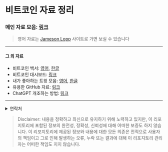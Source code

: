 # 비트코인 자료 정리

### 메인 자료 모음: [링크](Resources/Online_KR.md)
> 영어 자료는 [Jameson Lopp](https://www.lopp.net/bitcoin-information.html) 사이트로 가면 보실 수 있습니다
---
#### 그 외 자료
- 비트코인 백서: [영어](https://bitcoin.org/bitcoin.pdf), [한글](Resources/pdf/백서_한글번역(A4).pdf)
- 비트코인 대시보드: [링크](Resources/Dashboards.md)
- 내가 좋아하는 트윗 모음: [영어](Resources/Tweets_EN.md), [한글](Resources/Tweets_KR.md)
- 유용한 GitHub 자료: [링크](Resources/Repositories.md)
- ChatGPT 개조하는 방법: [링크](AI/ChatGPT_KR.md)
---
<details>
  <summary>연락처</summary>
  <ul>
  <li>X: 
    <a href="https://x.com/juhwang8378">@juhwang8378</a>
  </li>
  <li>Email: 
    <a href="mailto:juhwang8378">juhwang8378@proton.me</a>
  </li>
  <li>Nostr/LN: 
    <a href="https://primal.net/p/nprofile1qqs05h4qpl9yy6wq39zu48mcnmgjh7r999s9fhrgsjxk945lzp6lhlsd8zdu8">juhwang@oksu.su</a>
  </li> 
  </ul>
</details>


> Disclaimer: 내용을 정확하고 최신으로 유지하기 위해 노력하고 있지만, 이 리포지토리에 포함된 정보의 완전성, 정확성, 신뢰성에 대해 어떠한 보증도 하지 않습니다. 이 리포지토리에 제공된 정보와 내용에 대한 모든 의존은 전적으로 사용자의 책임이고 그로 인해 발생하는 오류, 누락 또는 결과에 대해 이 리포지토리 관리자는 어떠한 책임도 지지 않습니다.
